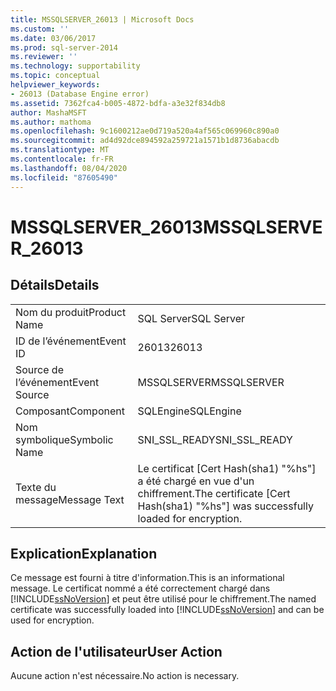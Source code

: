 ```yaml
---
title: MSSQLSERVER_26013 | Microsoft Docs
ms.custom: ''
ms.date: 03/06/2017
ms.prod: sql-server-2014
ms.reviewer: ''
ms.technology: supportability
ms.topic: conceptual
helpviewer_keywords:
- 26013 (Database Engine error)
ms.assetid: 7362fca4-b005-4872-bdfa-a3e32f834db8
author: MashaMSFT
ms.author: mathoma
ms.openlocfilehash: 9c1600212ae0d719a520a4af565c069960c890a0
ms.sourcegitcommit: ad4d92dce894592a259721a1571b1d8736abacdb
ms.translationtype: MT
ms.contentlocale: fr-FR
ms.lasthandoff: 08/04/2020
ms.locfileid: "87605490"
---
```

# <a name="mssqlserver_26013"></a><span data-ttu-id="a53cf-102">MSSQLSERVER_26013</span><span class="sxs-lookup"><span data-stu-id="a53cf-102">MSSQLSERVER_26013</span></span>
    
## <a name="details"></a><span data-ttu-id="a53cf-103">Détails</span><span class="sxs-lookup"><span data-stu-id="a53cf-103">Details</span></span>  
  
|||  
|-|-|  
|<span data-ttu-id="a53cf-104">Nom du produit</span><span class="sxs-lookup"><span data-stu-id="a53cf-104">Product Name</span></span>|<span data-ttu-id="a53cf-105">SQL Server</span><span class="sxs-lookup"><span data-stu-id="a53cf-105">SQL Server</span></span>|  
|<span data-ttu-id="a53cf-106">ID de l’événement</span><span class="sxs-lookup"><span data-stu-id="a53cf-106">Event ID</span></span>|<span data-ttu-id="a53cf-107">26013</span><span class="sxs-lookup"><span data-stu-id="a53cf-107">26013</span></span>|  
|<span data-ttu-id="a53cf-108">Source de l’événement</span><span class="sxs-lookup"><span data-stu-id="a53cf-108">Event Source</span></span>|<span data-ttu-id="a53cf-109">MSSQLSERVER</span><span class="sxs-lookup"><span data-stu-id="a53cf-109">MSSQLSERVER</span></span>|  
|<span data-ttu-id="a53cf-110">Composant</span><span class="sxs-lookup"><span data-stu-id="a53cf-110">Component</span></span>|<span data-ttu-id="a53cf-111">SQLEngine</span><span class="sxs-lookup"><span data-stu-id="a53cf-111">SQLEngine</span></span>|  
|<span data-ttu-id="a53cf-112">Nom symbolique</span><span class="sxs-lookup"><span data-stu-id="a53cf-112">Symbolic Name</span></span>|<span data-ttu-id="a53cf-113">SNI_SSL_READY</span><span class="sxs-lookup"><span data-stu-id="a53cf-113">SNI_SSL_READY</span></span>|  
|<span data-ttu-id="a53cf-114">Texte du message</span><span class="sxs-lookup"><span data-stu-id="a53cf-114">Message Text</span></span>|<span data-ttu-id="a53cf-115">Le certificat [Cert Hash(sha1) "%hs"] a été chargé en vue d'un chiffrement.</span><span class="sxs-lookup"><span data-stu-id="a53cf-115">The certificate [Cert Hash(sha1) "%hs"] was successfully loaded for encryption.</span></span>|  
  
## <a name="explanation"></a><span data-ttu-id="a53cf-116">Explication</span><span class="sxs-lookup"><span data-stu-id="a53cf-116">Explanation</span></span>  
 <span data-ttu-id="a53cf-117">Ce message est fourni à titre d'information.</span><span class="sxs-lookup"><span data-stu-id="a53cf-117">This is an informational message.</span></span> <span data-ttu-id="a53cf-118">Le certificat nommé a été correctement chargé dans [!INCLUDE[ssNoVersion](../../includes/ssnoversion-md.md)] et peut être utilisé pour le chiffrement.</span><span class="sxs-lookup"><span data-stu-id="a53cf-118">The named certificate was successfully loaded into [!INCLUDE[ssNoVersion](../../includes/ssnoversion-md.md)] and can be used for encryption.</span></span>  
  
## <a name="user-action"></a><span data-ttu-id="a53cf-119">Action de l'utilisateur</span><span class="sxs-lookup"><span data-stu-id="a53cf-119">User Action</span></span>  
 <span data-ttu-id="a53cf-120">Aucune action n'est nécessaire.</span><span class="sxs-lookup"><span data-stu-id="a53cf-120">No action is necessary.</span></span>  
  
  
